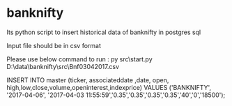 # banknifty

Its python script to insert historical data of banknifty in postgres sql

Input file should be in csv format

Please use below command to run : py src\start.py D:\data\banknifty\src\Bnf03042017.csv


INSERT INTO master (ticker, associateddate ,date,  open, high,low,close,volume,openinterest,indexprice) 
VALUES ('BANKNIFTY', '2017-04-06', '2017-04-03 11:55:59','0.35','0.35','0.35','0.35','40','0','18500');
